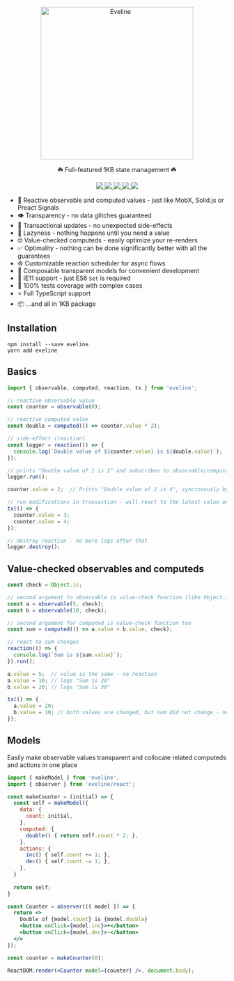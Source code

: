 <p align="center">
  <img align="center" src="https://github.com/zheksoon/eveline/blob/main/assets/eveline-logo.svg?raw=true" width="350" alt="Eveline" /> 
</p>

<p align="center">☘️ Full-featured 1KB state management ☘️</p>

<p align="center">
  <a href="https://www.npmjs.com/package/eveline" > 
    <img src="https://badgen.net/npm/v/eveline?color=5fbfcd"/> 
  </a>
  <a href="https://bundlephobia.com/package/eveline" > 
    <img src="https://badgen.net/badgesize/gzip/file-url/unpkg.com/eveline/dist/eveline.js?color=5fbfcd&label=core"/> 
  </a>
  <a href="https://bundlephobia.com/package/eveline" > 
    <img src="https://badgen.net/badgesize/gzip/file-url/unpkg.com/eveline/react/dist/eveline-react.js?color=5fbfcd&label=eveline/react"/>
  </a>
  <a href="https://codecov.io/gh/zheksoon/eveline" > 
    <img src="https://badgen.net/codecov/c/github/zheksoon/eveline?color=5fbfcd"/> 
  </a>
  <a href="https://github.com/zheksoon/eveline/blob/main/LICENSE" > 
    <img src="https://badgen.net/github/license/zheksoon/eveline?color=5fbfcd"/> 
  </a>
</p>

* 🚀 Reactive observable and computed values - just like MobX, Solid.js or Preact Signals
* 👁 Transparency - no data glitches guaranteed
* 🔄 Transactional updates - no unexpected side-effects
* 🙈 Lazyness - nothing happens until you need a value
* 🤓 Value-checked computeds - easily optimize your re-renders
* ✅ Optimality - nothing can be done significantly better with all the guarantees
* ⚙️ Customizable reaction scheduler for async flows
* 🥏 Composable transparent models for convenient development
* 💾 IE11 support - just ES6 `Set` is required
* 💯 100% tests coverage with complex cases
* ⭐️ Full TypeScript support
* 📦 ...and all in 1KB package

## Installation
```
npm install --save eveline
yarn add eveline
```

## Basics
```jsx
import { observable, computed, reaction, tx } from 'eveline';

// reactive observable value
const counter = observable(0);

// reactive computed value
const double = computed(() => counter.value * 2);

// side-effect (reaction)
const logger = reaction(() => {
  console.log(`Double value of ${counter.value} is ${double.value}`);
});

// prints "Double value of 1 is 2" and subscribes to observable/computed changes
logger.run();

counter.value = 2;  // Prints "Double value of 2 is 4", syncronously by default

// run modifications in transaction - will react to the latest value only
tx(() => {
  counter.value = 3;
  counter.value = 4;
});

// destroy reaction - no more logs after that
logger.destroy();
```

## Value-checked observables and computeds
```jsx
const check = Object.is;

// second argument to observable is value-check function (like Object.is)
const a = observable(5, check);
const b = observable(10, check);

// second argument for computed is value-check function too
const sum = computed(() => a.value + b.value, check);

// react to sum changes
reaction(() => {
  console.log(`Sum is ${sum.value}`);
}).run();

a.value = 5;  // value is the same - no reaction
a.value = 10; // logs "Sum is 20"
b.value = 20; // logs "Sum is 30"

tx(() => {
  a.value = 20;
  b.value = 10; // both values are changed, but sum did not change - no logs here
});
```

## Models

Easily make observable values transparent and collocate related computeds and actions in one place

```jsx
import { makeModel } from 'eveline';
import { observer } from 'eveline/react';

const makeCounter = (initial) => {
  const self = makeModel({
    data: {
      count: initial,
    },
    computed: {
      double() { return self.count * 2; },
    },
    actions: {
      inc() { self.count += 1; },
      dec() { self.count -= 1; },
    },
  }
  
  return self;
}

const Counter = observer(({ model }) => {
  return <>
    Double of {model.count} is {model.double}
    <button onClick={model.inc}>+</button>
    <button onClick={model.dec}>-</button>
  </>
});

const counter = makeCounter(0);

ReactDOM.render(<Counter model={counter} />, document.body);
```
